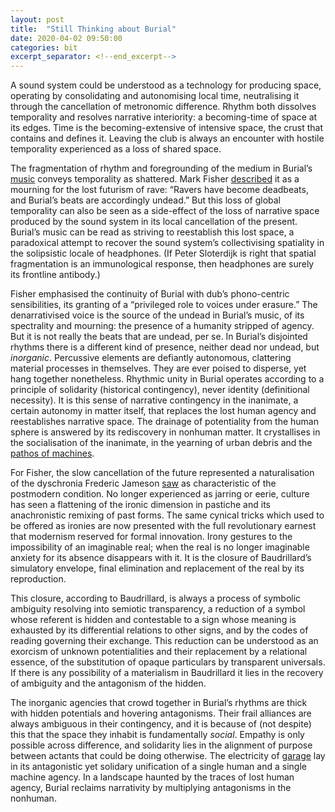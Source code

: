 ```yaml
---
layout: post
title:  "Still Thinking about Burial"
date: 2020-04-02 09:50:00
categories: bit
excerpt_separator: <!--end_excerpt-->
---
```


A sound system could be understood as a technology for producing space, operating by consolidating and autonomising local time, neutralising it through the cancellation of metronomic difference. Rhythm both dissolves temporality and resolves narrative interiority: a becoming-time of space at its edges. Time is the becoming-extensive of intensive space, the crust that contains and defines it. Leaving the club is always an encounter with hostile temporality experienced as a loss of shared space.  

<!--end_excerpt-->

The fragmentation of rhythm and foregrounding of the medium in Burial’s [music](https://www.youtube.com/watch?v=J7HgjL00s60) conveys temporality as shattered. Mark Fisher [described](http://k-punk.abstractdynamics.org/archives/007666.html) it as a mourning for the lost futurism of rave: “Ravers have become deadbeats, and Burial’s beats are accordingly undead.” But this loss of global temporality can also be seen as a side-effect of the loss of narrative space produced by the sound system in its local cancellation of the present. Burial’s music can be read as striving to reestablish this lost space, a paradoxical attempt to recover the sound system’s collectivising spatiality in the solipsistic locale of headphones. (If Peter Sloterdijk is right that spatial fragmentation is an immunological response, then headphones are surely its frontline antibody.)

Fisher emphasised the continuity of Burial with dub’s phono-centric sensibilities, its granting of a “privileged role to voices under erasure.” The denarrativised voice is the source of the undead in Burial’s music, of its spectrality and mourning: the presence of a humanity stripped of agency. But it is not really the beats that are undead, per se. In Burial’s disjointed rhythms there is a different kind of presence, neither dead nor undead, but _inorganic_. Percussive elements are defiantly autonomous, clattering material processes in themselves. They are ever poised to disperse, yet hang together nonetheless. Rhythmic unity in Burial operates according to a principle of solidarity (historical contingency), never identity (definitional necessity). It is this sense of narrative contingency in the inanimate, a certain autonomy in matter itself, that replaces the lost human agency and reestablishes narrative space. The drainage of potentiality from the human sphere is answered by its rediscovery in nonhuman matter. It crystallises in the socialisation of the inanimate, in the yearning of urban debris and the [pathos of machines](https://www.youtube.com/watch?v=gY8-lC6g0q8).

For Fisher, the slow cancellation of the future represented a naturalisation of the dyschronia Frederic Jameson [saw](https://pdfs.semanticscholar.org/40d6/b702fa28fdd1802abfb1210e10f1fa36de42.pdf) as characteristic of the postmodern condition. No longer experienced as jarring or eerie, culture has seen a flattening of the ironic dimension in pastiche and its anachronistic remixing of past forms. The same cynical tricks which used to be offered as ironies are now presented with the full revolutionary earnest that modernism reserved for formal innovation. Irony gestures to the impossibility of an imaginable real; when the real is no longer imaginable anxiety for its absence disappears with it. It is the closure of Baudrillard’s simulatory envelope, final elimination and replacement of the real by its reproduction.

This closure, according to Baudrillard, is always a process of symbolic ambiguity resolving into semiotic transparency, a reduction of a symbol whose referent is hidden and contestable to a sign whose meaning is exhausted by its differential relations to other signs, and by the codes of reading governing their exchange. This reduction can be understood as an exorcism of unknown potentialities and their replacement by a relational essence, of the substitution of opaque particulars by transparent universals. If there is any possibility of a materialism in Baudrillard it lies in the recovery of ambiguity and the antagonism of the hidden.

The inorganic agencies that crowd together in Burial’s rhythms are thick with hidden potentials and hovering antagonisms. Their frail alliances are always ambiguous in their contingency, and it is because of (not despite) this that the space they inhabit is fundamentally _social_. Empathy is only possible across difference, and solidarity lies in the alignment of purpose between actants that could be doing otherwise. The electricity of [garage](https://www.youtube.com/playlist?list=PLXGkz4MstBTIMMK9c26zxLIqMHymBWjw8) lay in its antagonistic yet solidary unification of a single human and a single machine agency. In a landscape haunted by the traces of lost human agency, Burial reclaims narrativity by multiplying antagonisms in the nonhuman.
